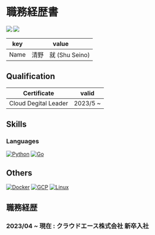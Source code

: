 # 職務経歴書
<!--   <img align="left" src="https://github-readme-stats.vercel.app/api?username=Shu-Seino&show_icons=true&theme=radical&count_private=true" /> -->  
<a href="https://github.com/anuraghazra/github-readme-stats">
  <img align="left" src="https://github-readme-stats.vercel.app/api/top-langs/?username=Shu-Seino&theme=vue-dark&count_private=true" />
</a>
<a href="https://github.com/anuraghazra/github-readme-stats">
  <img align="left" src="https://github-readme-stats.vercel.app/api?username=Shu-Seino&theme=vue-dark&count_private=true&show_icons=true" />
</a>

<br>  






|key|value|
|---|-----|
|Name|清野　就 (Shu Seino)|

## Qualification
|Certificate|valid|
|---|---|
|Cloud Degital Leader|2023/5 ~ |


## Skills
### Languages
[![Python](https://img.shields.io/badge/python-black?style=for-the-badge&logo=python)](https://github.com/Shu-Seino)
[![Go](https://img.shields.io/badge/go-black?style=for-the-badge&logo=go)](https://github.com/Shu-Seino)


## Others
[![Docker](https://img.shields.io/badge/docker-black?style=for-the-badge&logo=docker)](https://github.com/Shu-Seino)
[![GCP](https://img.shields.io/badge/googlecloud-black?style=for-the-badge&logo=googlecloud)](https://github.com/Shu-Seino)
[![Linux](https://img.shields.io/badge/linux-black?style=for-the-badge&logo=Linux)](https://github.com/Shu-Seino)
## 職務経歴

### 2023/04 ~ 現在 : クラウドエース株式会社 新卒入社



<!--
**Shu-Seino/Shu-Seino** is a ✨ _special_ ✨ repository because its `README.md` (this file) appears on your GitHub profile.

Here are some ideas to get you started:

- 🔭 I’m currently working on ...
- 🌱 I’m currently learning ...
- 👯 I’m looking to collaborate on ...
- 🤔 I’m looking for help with ...
- 💬 Ask me about ...
- 📫 How to reach me: ...
- 😄 Pronouns: ...
- ⚡ Fun fact: ...
-->

